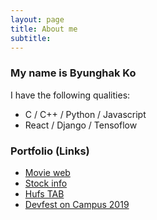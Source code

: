 ```yaml
---
layout: page
title: About me
subtitle: 
---
```


### My name is Byunghak Ko  
I have the following qualities:
- C / C++ / Python / Javascript
- React / Django / Tensoflow  

### Portfolio (Links)

- [Movie web](https://github.com/bengHak/react_movie)
- [Stock info](https://store.whale.naver.com/detail/onfnhemhancngkbgdffipihfgdlodfck)
- [Hufs TAB](https://github.com/bengHak/tab_hufs)
- [Devfest on Campus 2019](http://devfest2019.herokuapp.com/)
